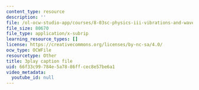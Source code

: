 ```yaml
---
content_type: resource
description: ''
file: /ol-ocw-studio-app/courses/8-03sc-physics-iii-vibrations-and-waves-fall-2016/66f33c99784e5a7886ffcec8e57be6a1_FCFpaKcpuXQ.vtt
file_size: 80670
file_type: application/x-subrip
learning_resource_types: []
license: https://creativecommons.org/licenses/by-nc-sa/4.0/
ocw_type: OCWFile
resourcetype: Other
title: 3play caption file
uid: 66f33c99-784e-5a78-86ff-cec8e57be6a1
video_metadata:
  youtube_id: null
---
```

